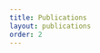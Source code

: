 ```yaml
---
title: Publications
layout: publications
order: 2
---
```


<script src="//ajax.googleapis.com/ajax/libs/jquery/1.7.1/jquery.min.js">
</script><script src="./assets/js/bib-list.js"></script>
<link href="./assets/css/bib-publication-list.css" rel="stylesheet" type="text/css" />
<table class="display" id="pubTable"></table>

<pre id="bibtex" style="display:none;">./references.bib</pre>
<script type="text/javascript">
 var xhr = new XMLHttpRequest();
xhr.onreadystatechange = process;
xhr.open("GET", "./assets/references.bib", true);
xhr.send();

function process() {
  if (xhr.readyState == 4) {
    // console.log(xhr.responseText);
    // bibtexify(xhr.responseText, "pubTable", {'visualization':false});
  }
}

var init = function() {
  bibtexify("./references.bib", "pubTable", {'visualization':false});
};

if (window.addEventListener) {
  window.addEventListener('load', init, false);
} else if (window.attachEvent) {
  window.attachEvent('onload', init);
}

</script>
